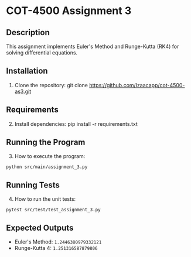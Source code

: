 # COT-4500 Assignment 3

## Description
This assignment implements Euler's Method and Runge-Kutta (RK4) for solving differential equations.

## Installation
1. Clone the repository:
git clone https://github.com/Izaacapp/cot-4500-as3.git

## Requirements
2. Install dependencies:
pip install -r requirements.txt


## Running the Program
3. How to execute the program:
```
python src/main/assignment_3.py
```

## Running Tests
4.  How to run the unit tests:
```
pytest src/test/test_assignment_3.py
```

## Expected Outputs
- Euler's Method: `1.2446380979332121`
- Runge-Kutta 4: `1.251316587879806`


